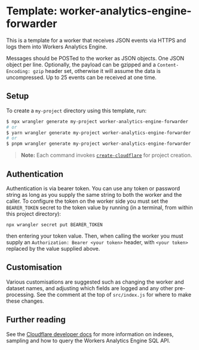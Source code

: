 # Template: worker-analytics-engine-forwarder

This is a template for a worker that receives JSON events via HTTPS and logs them into Workers Analytics Engine.

Messages should be POSTed to the worker as JSON objects. One JSON object per line.
Optionally, the payload can be gzipped and a `Content-Encoding: gzip` header set, otherwise it will assume the data is uncompressed.
Up to 25 events can be received at one time.

## Setup

To create a `my-project` directory using this template, run:

```sh
$ npx wrangler generate my-project worker-analytics-engine-forwarder
# or
$ yarn wrangler generate my-project worker-analytics-engine-forwarder
# or
$ pnpm wrangler generate my-project worker-analytics-engine-forwarder
```

> **Note:** Each command invokes [`create-cloudflare`](https://www.npmjs.com/package/create-cloudflare) for project creation.

## Authentication

Authentication is via bearer token. You can use any token or password string as long as you supply the same string to both the worker and the caller. To configure the token on the worker side you must set the `BEARER_TOKEN` secret to the token value by running (in a terminal, from within this project directory):

```
npx wrangler secret put BEARER_TOKEN
```

then entering your token value.
Then, when calling the worker you must supply an `Authorization: Bearer <your token>` header, with `<your token>` replaced by the value supplied above.

## Customisation

Various customisations are suggested such as changing the worker and dataset names, and adjusting which fields are logged and any other pre-processing. See the comment at the top of `src/index.js` for where to make these changes.

## Further reading

See the [Cloudflare developer docs](https://developers.cloudflare.com/analytics/analytics-engine/) for more information on indexes, sampling and how to query the Workers Analytics Engine SQL API.
